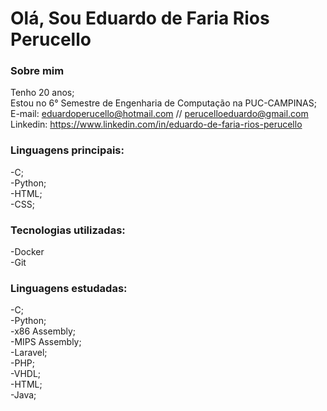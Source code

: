 # Olá, Sou Eduardo de Faria Rios Perucello
### Sobre mim
Tenho 20 anos;
<br>
Estou no 6° Semestre de Engenharia de Computação na PUC-CAMPINAS;
<br>
E-mail: eduardoperucello@hotmail.com // perucelloeduardo@gmail.com
<br>
Linkedin: https://www.linkedin.com/in/eduardo-de-faria-rios-perucello

### Linguagens principais:
-C;
<br>
-Python;
<br>
-HTML;
<br>
-CSS;

### Tecnologias utilizadas:
-Docker
<br>
-Git

### Linguagens estudadas:
-C;
<br>
-Python;
<br>
-x86 Assembly;
<br>
-MIPS Assembly;
<br>
-Laravel;
<br>
-PHP;
<br>
-VHDL;
<br>
-HTML;
<br>
-Java;
<br>

